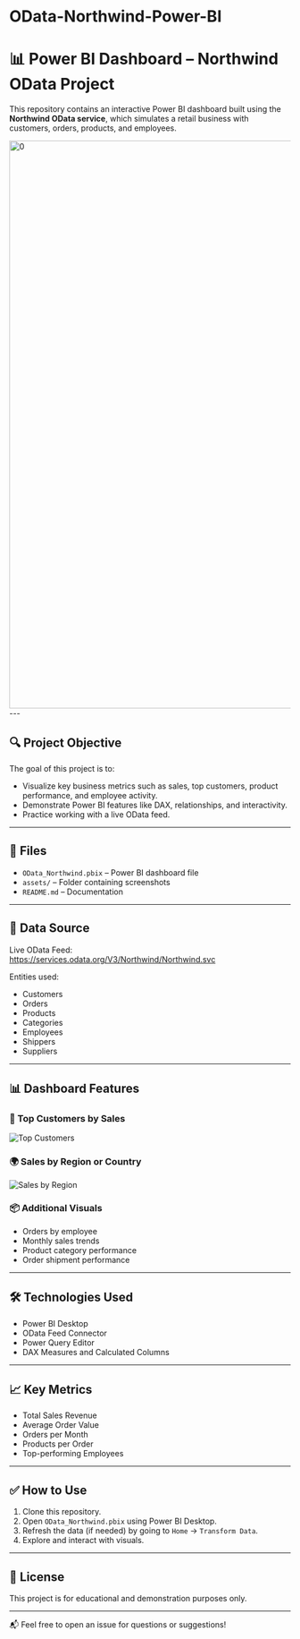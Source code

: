 # OData-Northwind-Power-BI

# 📊 Power BI Dashboard – Northwind OData Project

This repository contains an interactive Power BI dashboard built using the **Northwind OData service**, which simulates a retail business with customers, orders, products, and employees.

<img width="1918" height="1015" alt="0" src="https://github.com/user-attachments/assets/841a88ff-d11b-407c-a63d-710487334fc0" />
---

## 🔍 Project Objective

The goal of this project is to:
- Visualize key business metrics such as sales, top customers, product performance, and employee activity.
- Demonstrate Power BI features like DAX, relationships, and interactivity.
- Practice working with a live OData feed.

---

## 📁 Files

- `OData_Northwind.pbix` – Power BI dashboard file
- `assets/` – Folder containing screenshots
- `README.md` – Documentation

---

## 🔗 Data Source

Live OData Feed:  
https://services.odata.org/V3/Northwind/Northwind.svc

Entities used:
- Customers
- Orders
- Products
- Categories
- Employees
- Shippers
- Suppliers

---

## 📊 Dashboard Features

### 🧾 Top Customers by Sales
![Top Customers](assets/top-customers.png)

### 🌍 Sales by Region or Country
![Sales by Region](assets/sales-by-region.png)

### 📦 Additional Visuals
- Orders by employee
- Monthly sales trends
- Product category performance
- Order shipment performance

---

## 🛠️ Technologies Used

- Power BI Desktop
- OData Feed Connector
- Power Query Editor
- DAX Measures and Calculated Columns

---

## 📈 Key Metrics

- Total Sales Revenue
- Average Order Value
- Orders per Month
- Products per Order
- Top-performing Employees

---

## ✅ How to Use

1. Clone this repository.
2. Open `OData_Northwind.pbix` using Power BI Desktop.
3. Refresh the data (if needed) by going to `Home` → `Transform Data`.
4. Explore and interact with visuals.

---

## 📌 License

This project is for educational and demonstration purposes only.

---

📬 Feel free to open an issue for questions or suggestions!
